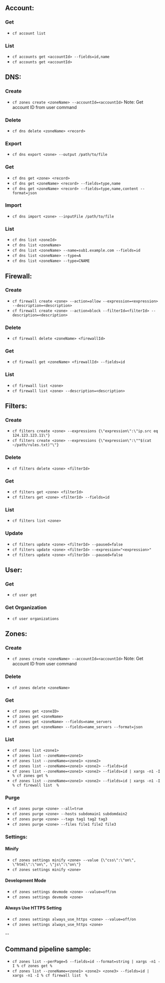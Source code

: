 ## Account:

### Get
- `cf account list`

### List
- `cf accounts get <accountId> --fields=id,name`
- `cf accounts get <accountId>`

## DNS:

### Create
- `cf zones create <zoneName> --accountId=<accountId>`
Note: Get account ID from user command

### Delete
- `cf dns delete <zoneName> <record>`

### Export
- `cf dns export <zone> --output /path/to/file`

### Get
- `cf dns get <zone> <record>`
- `cf dns get <zoneName> <record> --fields=type,name`
- `cf dns get <zoneName> <record> --fields=type,name,content --format=json`

### Import
- `cf dns import <zone> --inputFile /path/to/file`

### List
- `cf dns list <zoneId>`
- `cf dns list <zoneName>`
- `cf dns list <zoneName> --name=sub1.example.com --fields=id`
- `cf dns list <zoneName> --type=A`
- `cf dns list <zoneName> --type=CNAME`

## Firewall:

### Create
- `cf firewall create <zone> --action=allow --expression=<expression> --description=<description>`
- `cf firewall create <zone> --action=block --filterId=<filterId> --description=<description>`

### Delete
- `cf firewall delete <zoneName> <firewallId>`

### Get
- `cf firewall get <zoneName> <firewallId> --fields=id`

### List
- `cf firewall list <zone>`
- `cf firewall list <zone> --description=<description>`

## Filters:

### Create
- `cf filters create <zone> --expressions {\"expression\":\"ip.src eq 124.123.123.11\"}`
- `cf filters create <zone> --expressions {\"expression\":\""$(cat ~/path/rules.txt)"\"}`

### Delete
- `cf filters delete <zone> <filterId>`

### Get
- `cf filters get <zone> <filterId>`
- `cf filters get <zone> <filterId> --fields=id`

### List
- `cf filters list <zone>`

### Update
- `cf filters update <zone> <filterId> --paused=false`
- `cf filters update <zone> <filterId> --expression="<expression>"`
- `cf filters update <zone> <filterId> --paused=false`

## User:

### Get
- `cf user get`

### Get Organization
- `cf user organizations`

## Zones:

### Create
- `cf zones create <zoneName> --accountId=<accountId>`
Note: Get account ID from user command

### Delete
- `cf zones delete <zoneName>`

### Get
- `cf zones get <zoneID>`
- `cf zones get <zoneName>`
- `cf zones get <zoneName> --fields=name_servers`
- `cf zones get <zoneName> --fields=name_servers --format=json`

### List
- `cf zones list <zone1>`
- `cf zones list --zoneName=<zone1>`
- `cf zones list --zoneName=<zone1> <zone2>`
- `cf zones list --zoneName=<zone1> <zone2> --fields=id`
- `cf zones list --zoneName=<zone1> <zone2> --fields=id | xargs -n1 -I % cf zones get %`
- `cf zones list --zoneName=<zone1> <zone2> --fields=id | xargs -n1 -I % cf firewall list  %`

### Purge
- `cf zones purge <zone> --all=true`
- `cf zones purge <zone> --hosts subdomain1 subdomdain2`
- `cf zones purge <zone> --tags tag1 tag2 tag3`
- `cf zones purge <zone> --files file1 file2 file3`

### Settings:

#### Minify
- `cf zones settings minify <zone> --value {\"css\":\"on\", \"html\":\"on\", \"js\":\"on\"}`
- `cf zones settings minify <zone>`

#### Development Mode
- `cf zones settings devmode <zone> --value=off/on`
- `cf zones settings devmode <zone>`

#### Always Use HTTPS Setting
- `cf zones settings always_use_https <zone> --value=off/on`
- `cf zones settings always_use_https <zone>`

--

## Command pipeline sample:

- `cf zones list --perPage=5 --fields=id --format=string | xargs -n1 -I % cf zones get %`
- `cf zones list --zoneName=<zone1> <zone2> <zone3> --fields=id | xargs -n1 -I % cf firewall list  %`

